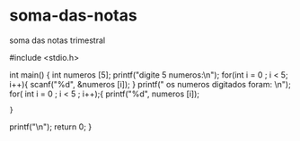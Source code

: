 # soma-das-notas
soma das notas trimestral

#include <stdio.h>

int main() {
    int numeros [5];
    printf("digite 5 numeros:\n");
    for(int i = 0 ; i < 5; i++){
        scanf("%d", &numeros [i]);
    }
    printf(" os numeros digitados foram: \n");
    for( int i = 0 ; i < 5 ; i++);{
    printf("%d", numeros [i]);
    
    }
printf("\n");
    return 0;
}
